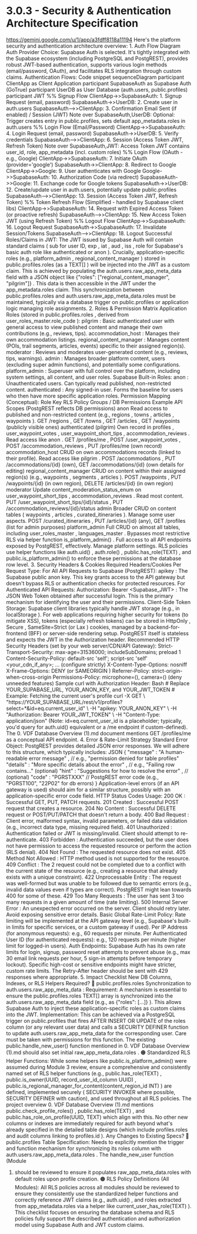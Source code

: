 # 3.0.3 - Security & Authentication Architecture Specification

  https://gemini.google.com/u/1/app/a3fdff8118a11194 Here's the platform 
security and authentication architecture overview: 1. Auth Flow Diagram Auth 
Provider Choice: Supabase Auth is selected. It's tightly integrated with the 
Supabase ecosystem (including PostgreSQL and PostgREST), provides robust 
JWT-based authentication, supports various login methods (email/password, 
OAuth), and facilitates RLS integration through custom claims. Authentication 
Flows: Code snippet sequenceDiagram participant ClientApp as Client Application 
participant SupabaseAuth as Supabase Auth (GoTrue) participant UserDB as User 
Database (auth.users, public.profiles) participant JWT %% Signup Flow 
ClientApp->>SupabaseAuth: 1. Signup Request (email, password) 
SupabaseAuth->>UserDB: 2. Create user in auth.users SupabaseAuth-->>ClientApp: 
3. Confirmation Email Sent (if enabled) / Session (JWT) Note over 
SupabaseAuth,UserDB: Optional: Trigger creates entry in public.profiles, sets 
default app_metadata.roles in auth.users %% Login Flow (Email/Password) 
ClientApp->>SupabaseAuth: 4. Login Request (email, password) 
SupabaseAuth->>UserDB: 5. Verify credentials SupabaseAuth-->>ClientApp: 6. 
Session (Access Token JWT, Refresh Token) Note over SupabaseAuth,JWT: Access 
Token JWT contains user_id, role, app_metadata (incl. custom roles) %% Login 
Flow (OAuth - e.g., Google) ClientApp->>SupabaseAuth: 7. Initiate OAuth 
(provider='google') SupabaseAuth->>ClientApp: 8. Redirect to Google 
ClientApp->>Google: 9. User authenticates with Google Google->>SupabaseAuth: 
10. Authorization Code (via redirect) SupabaseAuth->>Google: 11. Exchange code 
for Google tokens SupabaseAuth->>UserDB: 12. Create/update user in auth.users, 
potentially update public.profiles SupabaseAuth-->>ClientApp: 13. Session 
(Access Token JWT, Refresh Token) %% Token Refresh Flow (Simplified - handled 
by Supabase client libs) ClientApp->>SupabaseAuth: 14. Request with Expired 
Access Token (or proactive refresh) SupabaseAuth-->>ClientApp: 15. New Access 
Token JWT (using Refresh Token) %% Logout Flow ClientApp->>SupabaseAuth: 16. 
Logout Request SupabaseAuth->>SupabaseAuth: 17. Invalidate Session/Tokens 
SupabaseAuth-->>ClientApp: 18. Logout Successful Roles/Claims in JWT: The JWT 
issued by Supabase Auth will contain standard claims ( sub for user ID, exp , 
iat , aud , iss , role for Supabase's basic auth role like authenticated or 
anon ). Crucially, application-specific roles (e.g., platform_admin , 
regional_content_manager ) stored in public.profiles.roles (as a TEXT[] ) will 
be injected into the JWT as a custom claim. This is achieved by populating the 
auth.users.raw_app_meta_data field with a JSON object like {"roles": 
["regional_content_manager", "pilgrim"]} . This data is then accessible in the 
JWT under the app_metadata.roles claim. This synchronization between 
public.profiles.roles and auth.users.raw_app_meta_data.roles must be 
maintained, typically via a database trigger on public.profiles or application 
logic managing role assignments. 2. Roles & Permission Matrix Application Roles 
(stored in public.profiles.roles , derived from user_roles_master.role_code ): 
pilgrim : Basic authenticated user with general access to view published 
content and manage their own contributions (e.g., reviews, tips). 
accommodation_host : Manages their own accommodation listings. 
regional_content_manager : Manages content (POIs, trail segments, articles, 
events) specific to their assigned region(s). moderator : Reviews and moderates 
user-generated content (e.g., reviews, tips, warnings). admin : Manages broader 
platform content, users (excluding super admin functions), and potentially some 
configurations. platform_admin : Superuser with full control over the platform, 
including system settings, all content, and user roles. Supabase Built-in 
Roles: anon : Unauthenticated users. Can typically read published, 
non-restricted content. authenticated : Any signed-in user. Forms the baseline 
for users who then have more specific application roles. Permission Mapping 
(Conceptual): Role Key RLS Policy Groups / DB Permissions Example API Scopes 
(PostgREST reflects DB permissions) anon Read access to published and 
non-restricted content (e.g., regions , towns , articles , waypoints ). GET 
/regions , GET /towns , GET /articles , GET /waypoints (publicly visible ones) 
authenticated (pilgrim) Own record in profiles , user_waypoint_votes , 
user_waypoint_short_tips , accommodation_reviews . Read access like anon . GET 
/profiles/me , POST /user_waypoint_votes , POST /accommodation_reviews , PUT 
/profiles/me (own record) accommodation_host CRUD on own accommodations records 
(linked to their profile). Read access like pilgrim . POST /accommodations , 
PUT /accommodations/{id} (own), GET /accommodations/{id} (own details for 
editing) regional_content_manager CRUD on content within their assigned 
region(s) (e.g., waypoints , segments , articles ). POST /waypoints , PUT 
/waypoints/{id} (in own region), DELETE /articles/{id} (in own region) 
moderator Update content_moderation_status_enum on user_waypoint_short_tips , 
accommodation_reviews . Read most content. PUT 
/user_waypoint_short_tips/{id}/status , PUT /accommodation_reviews/{id}/status 
admin Broader CRUD on content tables ( waypoints , articles , 
curated_itineraries ). Manage some user aspects. POST /curated_itineraries , 
PUT /articles/{id} (any), GET /profiles (list for admin purposes) 
platform_admin Full CRUD on almost all tables, including user_roles_master , 
languages_master . Bypasses most restrictive RLS via helper function 
is_platform_admin() . Full access to all API endpoints exposed by PostgREST, 
effectively. Manage platform settings. RLS policies use helper functions like 
auth.uid() , auth.role() , public.has_role(TEXT) , and 
public.is_platform_admin() to enforce these permissions at the database row 
level. 3. Security Headers & Cookies Required Headers/Cookies Per Request Type: 
For All API Requests to Supabase (PostgREST): apikey : The Supabase public anon 
key. This key grants access to the API gateway but doesn't bypass RLS or 
authentication checks for protected resources. For Authenticated API Requests: 
Authorization: Bearer <Supabase_JWT> : The JSON Web Token obtained after 
successful login. This is the primary mechanism for identifying the user and 
their permissions. Client-Side Token Storage: Supabase client libraries 
typically handle JWT storage (e.g., in localStorage ). For web applications 
requiring higher security for tokens (to mitigate XSS), tokens (especially 
refresh tokens) can be stored in HttpOnly , Secure , SameSite=Strict (or Lax ) 
cookies, managed by a backend-for-frontend (BFF) or server-side rendering 
setup. PostgREST itself is stateless and expects the JWT in the Authorization 
header. Recommended HTTP Security Headers (set by your web server/CDN/API 
Gateway): Strict-Transport-Security: max-age=31536000; includeSubDomains; 
preload 1 Content-Security-Policy: default-src 'self'; script-src 'self' 
<your_cdn_if_any>; ... (configure strictly) X-Content-Type-Options: nosniff 
X-Frame-Options: DENY (or SAMEORIGIN ) Referrer-Policy: 
strict-origin-when-cross-origin Permissions-Policy: microphone=(), camera=() 
(deny unneeded features) Sample curl with Authorization Header: Bash # Replace 
YOUR_SUPABASE_URL, YOUR_ANON_KEY, and YOUR_JWT_TOKEN # Example: Fetching the 
current user's profile curl -X GET \ 
"https://YOUR_SUPABASE_URL/rest/v1/profiles?select=*&id=eq.current_user_id" \ 
-H "apikey: YOUR_ANON_KEY" \ -H "Authorization: Bearer YOUR_JWT_TOKEN" \ -H 
"Content-Type: application/json" (Note: id=eq.current_user_id is a placeholder; 
typically, you'd query for auth.uid() equivalent or a /me endpoint if 
custom-defined). The 0. VDF Database Overview (1).md document mentions GET 
/profiles/me as a conceptual API endpoint. 4. Error & Rate-Limit Strategy 
Standard Error Object: PostgREST provides detailed JSON error responses. We 
will adhere to this structure, which typically includes: JSON { "message" : "A 
human-readable error message" , // e.g., "permission denied for table profiles" 
"details" : "More specific details about the error" , // e.g., "Failing row 
contains..." (optional) "hint" : "Suggestions for how to resolve the error" , 
// (optional) "code" : "PGRSTXXX" // PostgREST error code (e.g., "PGRST100", 
"22P02" for db errors) } Application-level errors (if an API gateway is used) 
should aim for a similar structure, possibly with an application-specific error 
code field. HTTP Status Codes Usage: 200 OK : Successful GET, PUT, PATCH 
requests. 201 Created : Successful POST request that creates a resource. 204 No 
Content : Successful DELETE request or POST/PUT/PATCH that doesn't return a 
body. 400 Bad Request : Client error, malformed syntax, invalid parameters, or 
failed data validation (e.g., incorrect data type, missing required field). 401 
Unauthorized : Authentication failed or JWT is missing/invalid. Client should 
attempt to re-authenticate. 403 Forbidden : Authentication succeeded, but the 
user does not have permission to access the requested resource or perform the 
action (RLS denial). 404 Not Found : The requested resource does not exist. 405 
Method Not Allowed : HTTP method used is not supported for the resource. 409 
Conflict : The 2 request could not be completed due to a conflict with the 
current state of the resource (e.g., creating a resource that already exists 
with a unique constraint). 422 Unprocessable Entity : The request was 
well-formed but was unable to be followed due to semantic errors (e.g., invalid 
data values even if types are correct). PostgREST might lean towards 400 for 
some of these. 429 Too Many Requests : The user has sent 3 too many requests in 
a given amount of time (rate limiting). 500 Internal Server Error : An 
unexpected error occurred on the server. Client should retry later. Avoid 
exposing sensitive error details. Basic Global Rate-Limit Policy: Rate limiting 
will be implemented at the API gateway level (e.g., Supabase's built-in limits 
for specific services, or a custom gateway if used). Per IP Address (for 
anonymous requests): e.g., 60 requests per minute. Per Authenticated User ID 
(for authenticated requests): e.g., 120 requests per minute (higher limit for 
logged-in users). Auth Endpoints: Supabase Auth has its own rate limits for 
login, signup, password reset attempts to prevent abuse (e.g., max 30 email 
link requests per hour, 5 sign-in attempts before temporary lockout). Specific 
high-cost or sensitive endpoints might have stricter, custom rate limits. The 
Retry-After header should be sent with 429 responses where appropriate. 5. 
Impact Checklist New DB Columns, Indexes, or RLS Helpers Required? 🔴 
public.profiles.roles Synchronization to auth.users.raw_app_meta_data : 
Requirement: A mechanism is essential to ensure the public.profiles.roles 
TEXT[] array is synchronized into the auth.users.raw_app_meta_data field (e.g., 
as {"roles": [...]} ). This allows Supabase Auth to inject these 
application-specific roles as custom claims into the JWT. Implementation: This 
can be achieved via a PostgreSQL trigger on public.profiles that fires AFTER 
INSERT OR UPDATE of the roles column (or any relevant user data) and calls a 
SECURITY DEFINER function to update auth.users.raw_app_meta_data for the 
corresponding user. Care must be taken with permissions for this function. The 
existing public.handle_new_user() function mentioned in 0. VDF Database 
Overview (1).md should also set initial raw_app_meta_data.roles . 🟠 
Standardized RLS Helper Functions: While some helpers like 
public.is_platform_admin() were assumed during Module 3 review, ensure a 
comprehensive and consistently named set of RLS helper functions (e.g., 
public.has_role(TEXT) , public.is_owner(UUID, record_user_id_column UUID) , 
public.is_regional_manager_for_content(content_region_id INT) ) are defined, 
implemented securely ( SECURITY INVOKER where possible, SECURITY DEFINER with 
caution), and used throughout all RLS policies. The project overview 0. VDF 
Database Overview (1).md mentions public.check_profile_roles() , 
public.has_role(TEXT) , and public.has_role_on_profile(UUID, TEXT) which align 
with this. No other new columns or indexes are immediately required for auth 
beyond what's already specified in the detailed table designs (which include 
profiles.roles and audit columns linking to profiles.id ). Any Changes to 
Existing Specs? 🔴 public.profiles Table Specification: Needs to explicitly 
mention the trigger and function mechanism for synchronizing its roles column 
with auth.users.raw_app_meta_data.roles . The handle_new_user function (Module 
1) should be reviewed to ensure it populates raw_app_meta_data.roles with 
default roles upon profile creation. 🟠 RLS Policy Definitions (All Modules): 
All RLS policies across all modules should be reviewed to ensure they 
consistently use the standardized helper functions and correctly reference JWT 
claims (e.g., auth.uid() , and roles extracted from app_metadata.roles via a 
helper like current_user_has_role(TEXT) ). This checklist focuses on ensuring 
the database schema and RLS policies fully support the described authentication 
and authorization model using Supabase Auth and JWT custom claims. 
